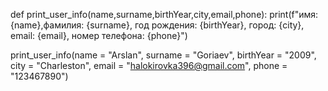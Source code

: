 def print_user_info(name,surname,birthYear,city,email,phone):
    print(f"имя: {name},фамилия: {surname}, год рождения: {birthYear}, город: {city}, email: {email}, номер телефона: {phone}")

print_user_info(name = "Arslan", surname = "Goriaev", birthYear = "2009", city = "Charleston", email = "halokirovka396@gmail.com", phone = "123467890")
